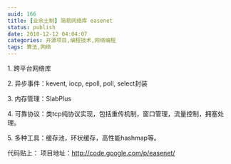 ```yaml
---
uuid: 166
title: [业余土制] 简易网络库 easenet
status: publish
date: 2010-12-12 04:04:07
categories: 开源项目,编程技术,网络编程
tags: 算法,网络
---
```

1\. 跨平台网络库 

2\. 异步事件：kevent, iocp, epoll, poll, select封装 

3\. 内存管理：SlabPlus 

4\. 可靠协议：类tcp纯协议实现，包括重传机制，窗口管理，流量控制，拥塞处理。 

5\. 多种工具：缓存池，环状缓存，高性能hashmap等。 

代码贴上：  项目地址：<http://code.google.com/p/easenet/>
